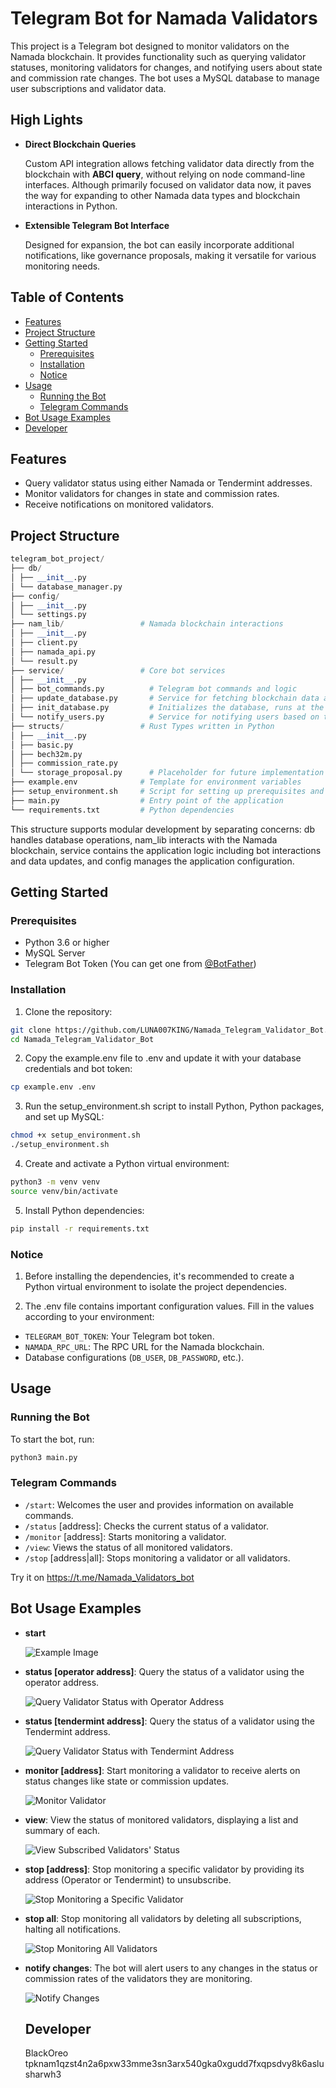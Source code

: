 # Telegram Bot for Namada Validators

This project is a Telegram bot designed to monitor validators on the Namada blockchain. It provides functionality such as querying validator statuses, monitoring validators for changes, and notifying users about state and commission rate changes. The bot uses a MySQL database to manage user subscriptions and validator data.
## High Lights

- **Direct Blockchain Queries**
  
  Custom API integration allows fetching validator data directly from the blockchain with **ABCI query**, without relying on node command-line interfaces. Although primarily focused on validator data now, it paves the way for expanding to other Namada data types and blockchain interactions in Python. 

- **Extensible Telegram Bot Interface**
  
  Designed for expansion, the bot can easily incorporate additional notifications, like governance proposals, making it versatile for various monitoring needs.

## Table of Contents
- [Features](#features)
- [Project Structure](#project-structure)
- [Getting Started](#getting-started)
  - [Prerequisites](#prerequisites)
  - [Installation](#installation)
  - [Notice](#notice)
- [Usage](#usage)
  - [Running the Bot](#running-the-bot)
  - [Telegram Commands](#telegram-commands)
- [Bot Usage Examples](#bot-usage-examples)
- [Developer](#developer)


## Features

- Query validator status using either Namada or Tendermint addresses.
- Monitor validators for changes in state and commission rates.
- Receive notifications on monitored validators.

## Project Structure
```python
telegram_bot_project/
├── db/ 
│ ├── __init__.py
│ └── database_manager.py
├── config/ 
│ ├── __init__.py
│ └── settings.py 
├── nam_lib/                 # Namada blockchain interactions
│ ├── __init__.py
│ ├── client.py
│ ├── namada_api.py
│ └── result.py
├── service/                 # Core bot services
│ ├── __init__.py
│ ├── bot_commands.py          # Telegram bot commands and logic
│ ├── update_database.py       # Service for fetching blockchain data and updating the database
│ ├── init_database.py         # Initializes the database, runs at the start of the program
│ └── notify_users.py          # Service for notifying users based on their subscriptions and changes detected
├── structs/                 # Rust Types written in Python
│ ├── __init__.py
│ ├── basic.py
│ ├── bech32m.py               
│ ├── commission_rate.py       
│ └── storage_proposal.py      # Placeholder for future implementation
├── example.env              # Template for environment variables
├── setup_environment.sh     # Script for setting up prerequisites and environment
├── main.py                  # Entry point of the application
└── requirements.txt         # Python dependencies
```
This structure supports modular development by separating concerns: db handles database operations, nam_lib interacts with the Namada blockchain, service contains the application logic including bot interactions and data updates, and config manages the application configuration.
## Getting Started

### Prerequisites

- Python 3.6 or higher
- MySQL Server
- Telegram Bot Token (You can get one from [@BotFather](https://t.me/botfather))

### Installation

1. Clone the repository:

```bash
git clone https://github.com/LUNA007KING/Namada_Telegram_Validator_Bot.git
cd Namada_Telegram_Validator_Bot
```

2. Copy the example.env file to .env and update it with your database credentials and bot token:

```bash
cp example.env .env
```

3. Run the setup_environment.sh script to install Python, Python packages, and set up MySQL:

```bash
chmod +x setup_environment.sh
./setup_environment.sh
```

4. Create and activate a Python virtual environment:

```bash
python3 -m venv venv
source venv/bin/activate
```

5. Install Python dependencies:

```bash
pip install -r requirements.txt
```


### Notice
1. Before installing the dependencies, it's recommended to create a Python virtual environment to isolate the project dependencies.

2. The .env file contains important configuration values. Fill in the values according to your environment:
- `TELEGRAM_BOT_TOKEN`: Your Telegram bot token.
- `NAMADA_RPC_URL`: The RPC URL for the Namada blockchain.
- Database configurations (`DB_USER`, `DB_PASSWORD`, etc.).


## Usage

### Running the Bot
To start the bot, run:
```python
python3 main.py
```

### Telegram Commands
- `/start`: Welcomes the user and provides information on available commands.
- `/status` [address]: Checks the current status of a validator.
- `/monitor` [address]: Starts monitoring a validator.
- `/view`: Views the status of all monitored validators.
- `/stop` [address|all]: Stops monitoring a validator or all validators.

Try it on https://t.me/Namada_Validators_bot
## Bot Usage Examples
- **start**
  
  ![Example Image](images/start.png)

- **status [operator address]**: Query the status of a validator using the operator address. 

  ![Query Validator Status with Operator Address](images/status_nam.png)

- **status [tendermint address]**: Query the status of a validator using the Tendermint address. 

  ![Query Validator Status with Tendermint Address](images/status_tm.png)

- **monitor [address]**: Start monitoring a validator to receive alerts on status changes like state or commission updates.

  ![Monitor Validator](images/monitor.png)

- **view**: View the status of monitored validators, displaying a list and summary of each.

  ![View Subscribed Validators' Status](images/view.png)

- **stop [address]**: Stop monitoring a specific validator by providing its address (Operator or Tendermint) to unsubscribe.

  ![Stop Monitoring a Specific Validator](images/stop_one.png)

- **stop all**: Stop monitoring all validators by deleting all subscriptions, halting all notifications.

  ![Stop Monitoring All Validators](images/stop_all.png)

- **notify changes**: The bot will alert users to any changes in the status or commission rates of the validators they are monitoring. 

  ![Notify Changes](images/notify.png)

  ## Developer
  BlackOreo tpknam1qzst4n2a6pxw33mme3sn3arx540gka0xgudd7fxqpsdvy8k6aslusharwh3
